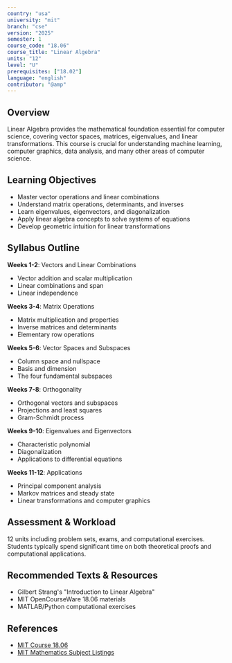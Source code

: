 ```yaml
---
country: "usa"
university: "mit"
branch: "cse"
version: "2025"
semester: 1
course_code: "18.06"
course_title: "Linear Algebra"
units: "12"
level: "U"
prerequisites: ["18.02"]
language: "english"
contributor: "@amp"
---
```


## Overview

Linear Algebra provides the mathematical foundation essential for computer science, covering vector spaces, matrices, eigenvalues, and linear transformations. This course is crucial for understanding machine learning, computer graphics, data analysis, and many other areas of computer science.

## Learning Objectives

- Master vector operations and linear combinations
- Understand matrix operations, determinants, and inverses
- Learn eigenvalues, eigenvectors, and diagonalization
- Apply linear algebra concepts to solve systems of equations
- Develop geometric intuition for linear transformations

## Syllabus Outline

**Weeks 1-2**: Vectors and Linear Combinations
- Vector addition and scalar multiplication
- Linear combinations and span
- Linear independence

**Weeks 3-4**: Matrix Operations
- Matrix multiplication and properties
- Inverse matrices and determinants
- Elementary row operations

**Weeks 5-6**: Vector Spaces and Subspaces
- Column space and nullspace
- Basis and dimension
- The four fundamental subspaces

**Weeks 7-8**: Orthogonality
- Orthogonal vectors and subspaces
- Projections and least squares
- Gram-Schmidt process

**Weeks 9-10**: Eigenvalues and Eigenvectors
- Characteristic polynomial
- Diagonalization
- Applications to differential equations

**Weeks 11-12**: Applications
- Principal component analysis
- Markov matrices and steady state
- Linear transformations and computer graphics

## Assessment & Workload

12 units including problem sets, exams, and computational exercises. Students typically spend significant time on both theoretical proofs and computational applications.

## Recommended Texts & Resources

- Gilbert Strang's "Introduction to Linear Algebra"
- MIT OpenCourseWare 18.06 materials
- MATLAB/Python computational exercises

## References

- [MIT Course 18.06](https://catalog.mit.edu/subjects/18/)
- [MIT Mathematics Subject Listings](https://catalog.mit.edu/subjects/18/)

